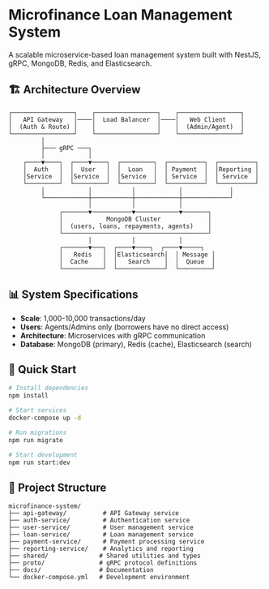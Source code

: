 # Microfinance Loan Management System

A scalable microservice-based loan management system built with NestJS, gRPC, MongoDB, Redis, and Elasticsearch.

## 🏗️ Architecture Overview

```
┌─────────────────┐    ┌─────────────────┐    ┌─────────────────┐
│   API Gateway   │────│  Load Balancer  │────│   Web Client    │
│  (Auth & Route) │    │                 │    │  (Admin/Agent)  │
└─────────────────┘    └─────────────────┘    └─────────────────┘
         │
         ├─── gRPC ───┐
         │            │
    ┌────▼────┐  ┌────▼────┐  ┌─────────┐  ┌──────────┐  ┌──────────┐
    │  Auth   │  │  User   │  │  Loan   │  │ Payment  │  │Reporting │
    │Service  │  │Service  │  │Service  │  │ Service  │  │ Service  │
    └─────────┘  └─────────┘  └─────────┘  └──────────┘  └──────────┘
         │            │           │            │             │
         └────────────┼───────────┼────────────┼─────────────┘
                      │           │            │
              ┌───────▼───────────▼────────────▼───────┐
              │            MongoDB Cluster             │
              │  (users, loans, repayments, agents)    │
              └────────────────────────────────────────┘
                      │           │            │
              ┌───────▼───┐  ┌────▼────┐  ┌────▼─────┐
              │   Redis   │  │Elasticsearch│  │ Message │
              │  Cache    │  │   Search    │  │  Queue  │
              └───────────┘  └─────────────┘  └─────────┘
```

## 📊 System Specifications

- **Scale**: 1,000-10,000 transactions/day
- **Users**: Agents/Admins only (borrowers have no direct access)
- **Architecture**: Microservices with gRPC communication
- **Database**: MongoDB (primary), Redis (cache), Elasticsearch (search)

## 🚀 Quick Start

```bash
# Install dependencies
npm install

# Start services
docker-compose up -d

# Run migrations
npm run migrate

# Start development
npm run start:dev
```

## 📁 Project Structure

```
microfinance-system/
├── api-gateway/          # API Gateway service
├── auth-service/         # Authentication service
├── user-service/         # User management service
├── loan-service/         # Loan management service
├── payment-service/      # Payment processing service
├── reporting-service/    # Analytics and reporting
├── shared/              # Shared utilities and types
├── proto/               # gRPC protocol definitions
├── docs/                # Documentation
└── docker-compose.yml   # Development environment
```